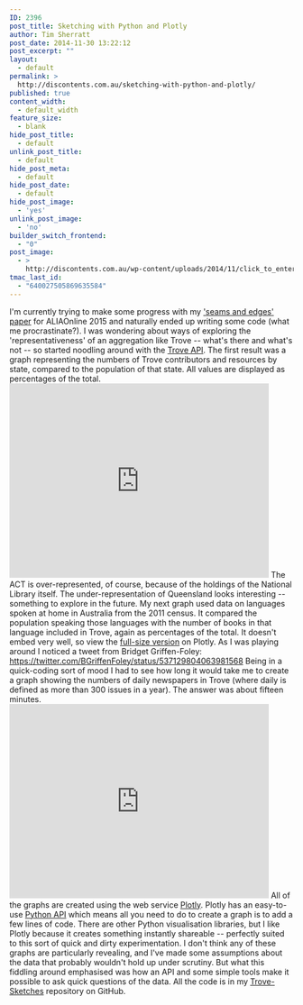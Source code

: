 ```yaml
---
ID: 2396
post_title: Sketching with Python and Plotly
author: Tim Sherratt
post_date: 2014-11-30 13:22:12
post_excerpt: ""
layout:
  - default
permalink: >
  http://discontents.com.au/sketching-with-python-and-plotly/
published: true
content_width:
  - default_width
feature_size:
  - blank
hide_post_title:
  - default
unlink_post_title:
  - default
hide_post_meta:
  - default
hide_post_date:
  - default
hide_post_image:
  - 'yes'
unlink_post_image:
  - 'no'
builder_switch_frontend:
  - "0"
post_image:
  - >
    http://discontents.com.au/wp-content/uploads/2014/11/click_to_enter_plot_title.png
tmac_last_id:
  - "640027505869635584"
---
```

I'm currently trying to make some progress with my ['seams and edges' paper][1] for ALIAOnline 2015 and naturally ended up writing some code (what me procrastinate?). I was wondering about ways of exploring the 'representativeness' of an aggregation like Trove -- what's there and what's not -- so started noodling around with the [Trove API][2]. The first result was a graph representing the numbers of Trove contributors and resources by state, compared to the population of that state. All values are displayed as percentages of the total. <iframe src="https://plot.ly/~wragge/19.embed?width=460&height=345" width="460" height="345" frameborder="0" scrolling="no" seamless="seamless"></iframe> The ACT is over-represented, of course, because of the holdings of the National Library itself. The under-representation of Queensland looks interesting -- something to explore in the future. My next graph used data on languages spoken at home in Australia from the 2011 census. It compared the population speaking those languages with the number of books in that language included in Trove, again as percentages of the total. It doesn't embed very well, so view the [full-size version][3] on Plotly. As I was playing around I noticed a tweet from Bridget Griffen-Foley: https://twitter.com/BGriffenFoley/status/537129804063981568 Being in a quick-coding sort of mood I had to see how long it would take me to create a graph showing the numbers of daily newspapers in Trove (where daily is defined as more than 300 issues in a year). The answer was about fifteen minutes. <iframe src="https://plot.ly/~wragge/20.embed?width=460&height=345" width="460" height="345" frameborder="0" scrolling="no" seamless="seamless"></iframe> All of the graphs are created using the web service [Plotly][4]. Plotly has an easy-to-use [Python API][5] which means all you need to do to create a graph is to add a few lines of code. There are other Python visualisation libraries, but I like Plotly because it creates something instantly shareable -- perfectly suited to this sort of quick and dirty experimentation. I don't think any of these graphs are particularly revealing, and I've made some assumptions about the data that probably wouldn't hold up under scrutiny. But what this fiddling around emphasised was how an API and some simple tools make it possible to ask quick questions of the data. All the code is in my [Trove-Sketches][6] repository on GitHub.

 [1]: http://discontents.com.au/on-seams-and-edges/ "On seams and edges"
 [2]: http://help.nla.gov.au/trove/building-with-trove
 [3]: https://plot.ly/~wragge/21/languages-of-trove-books-compared-to-australian-population/
 [4]: https://plot.ly/
 [5]: https://plot.ly/python/
 [6]: https://github.com/wragge/trove-sketches